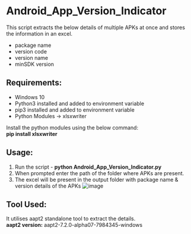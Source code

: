 # Android_App_Version_Indicator
This script extracts the below details of multiple APKs at once and stores the information in an excel.
- package name
- version code
- version name
- minSDK version

## Requirements:
- Windows 10
- Python3 installed and added to environment variable
- pip3 installed and added to environment variable
- Python Modules -> xlsxwriter

Install the python modules using the below command:<br/>
**pip install xlsxwriter**

## Usage:
1. Run the script - **python Android_App_Version_Indicator.py**
2. When prompted enter the path of the folder where APKs are present.
3. The excel will be present in the output folder with package name & version details of the APKs
    ![image](https://user-images.githubusercontent.com/49153415/150587749-9195123d-9f94-4d1e-bdab-8c3379da6632.png)


## Tool Used:
It utilises aapt2 standalone tool to extract the details. <br/>
**aapt2 version:** aapt2-7.2.0-alpha07-7984345-windows
